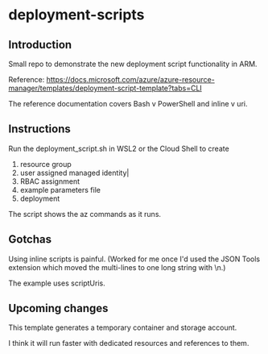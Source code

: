 # deployment-scripts

## Introduction

Small repo to demonstrate the new deployment script functionality in ARM.

Reference: <https://docs.microsoft.com/azure/azure-resource-manager/templates/deployment-script-template?tabs=CLI>

The reference documentation covers Bash v PowerShell and inline v uri.

## Instructions

Run the deployment_script.sh in WSL2 or the Cloud Shell to create

  1. resource group
  1. user assigned managed identity|
  1. RBAC assignment
  1. example parameters file
  1. deployment

The script shows the az commands as it runs.

## Gotchas

Using inline scripts is painful. (Worked for me once I'd used the JSON Tools extension which moved the multi-lines to one long string with \n.)

The example uses scriptUris.

## Upcoming changes

This template generates a temporary container and storage account.

I think it will run faster with dedicated resources and references to them.
